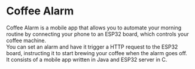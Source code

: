 # Coffee Alarm

Coffee Alarm is a mobile app that allows you to automate your morning routine by connecting your phone to an ESP32 board, which controls your coffee machine. </br>
You can set an alarm and have it trigger a HTTP request to the ESP32 board, instructing it to start brewing your coffee when the alarm goes off. </br>
It consists of a mobile app written in Java and ESP32 server in C.
